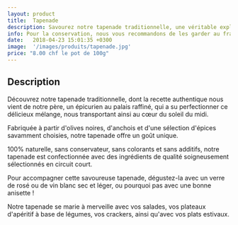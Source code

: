 ```yaml
---
layout: product
title:  Tapenade
description: Savourez notre tapenade traditionnelle, une véritable explosion de saveurs méditerranéennes, alliant les olives noires, les anchois et une sélection d'épices soigneusement dosées, pour une expérience gustative intense et ensoleillée.
info: Pour la conservation, nous vous recommandons de les garder au frais à 4° max.<br/>Après ouverture, elle se conserve environ 5 à 15 jours.
date:   2018-04-23 15:01:35 +0300
image:  '/images/produits/tapenade.jpg'
price: "8.00 chf le pot de 100g"
---
```


## Description

Découvrez notre tapenade traditionnelle, dont la recette authentique nous vient de notre père, un épicurien au palais raffiné, qui a su perfectionner ce délicieux mélange, nous transportant ainsi au cœur du soleil du midi.

Fabriquée à partir d'olives noires, d'anchois et d'une sélection d'épices savamment choisies, notre tapenade offre un goût unique.

100% naturelle, sans conservateur, sans colorants et sans additifs, notre tapenade est confectionnée avec des ingrédients de qualité soigneusement sélectionnés en circuit court.

Pour accompagner cette savoureuse tapenade, dégustez-la avec un verre de rosé ou de vin blanc sec et léger, ou pourquoi pas avec une bonne anisette !

Notre tapenade se marie à merveille avec vos salades, vos plateaux d'apéritif à base de légumes, vos crackers, ainsi qu'avec vos plats estivaux.